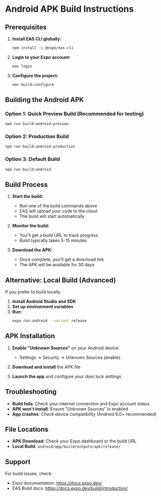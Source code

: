 # Android APK Build Instructions

## Prerequisites

1. **Install EAS CLI globally:**
   ```bash
   npm install -g @expo/eas-cli
   ```

2. **Login to your Expo account:**
   ```bash
   eas login
   ```

3. **Configure the project:**
   ```bash
   eas build:configure
   ```

## Building the Android APK

### Option 1: Quick Preview Build (Recommended for testing)
```bash
npm run build:android-preview
```

### Option 2: Production Build
```bash
npm run build:android-production
```

### Option 3: Default Build
```bash
npm run build:android
```

## Build Process

1. **Start the build:**
   - Run one of the build commands above
   - EAS will upload your code to the cloud
   - The build will start automatically

2. **Monitor the build:**
   - You'll get a build URL to track progress
   - Build typically takes 5-15 minutes

3. **Download the APK:**
   - Once complete, you'll get a download link
   - The APK will be available for 30 days

## Alternative: Local Build (Advanced)

If you prefer to build locally:

1. **Install Android Studio and SDK**
2. **Set up environment variables**
3. **Run:**
   ```bash
   expo run:android --variant release
   ```

## APK Installation

1. **Enable "Unknown Sources"** on your Android device:
   - Settings → Security → Unknown Sources (enable)

2. **Download and install** the APK file

3. **Launch the app** and configure your door lock settings

## Troubleshooting

- **Build fails**: Check your internet connection and Expo account status
- **APK won't install**: Ensure "Unknown Sources" is enabled
- **App crashes**: Check device compatibility (Android 6.0+ recommended)

## File Locations

- **APK Download**: Check your Expo dashboard or the build URL
- **Local Build**: `android/app/build/outputs/apk/release/`

## Support

For build issues, check:
- Expo documentation: https://docs.expo.dev/
- EAS Build docs: https://docs.expo.dev/build/introduction/
